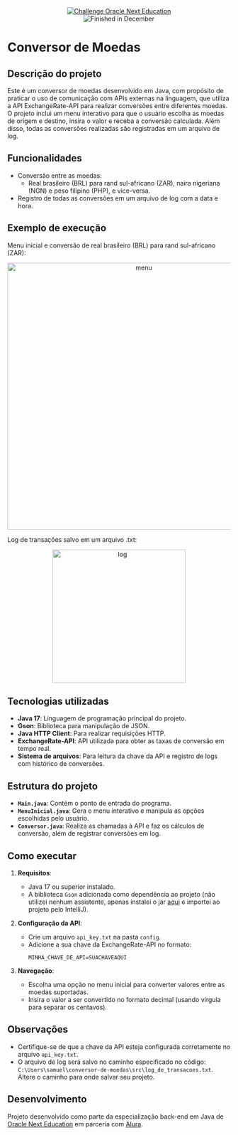 <div align="center">
  <a href="https://www.oracle.com/br/education/oracle-next-education/">
    <img src="https://img.shields.io/badge/challenge-oracle%20next%20education-blue" alt="Challenge Oracle Next Education">
  </a>
</div>
<div align="center">
    <img src="https://img.shields.io/badge/finished-december-green" alt="Finished in December">
</div>

# Conversor de Moedas

## Descrição do projeto

Este é um conversor de moedas desenvolvido em Java, com propósito de praticar o uso de comunicação com APIs externas na linguagem, que utiliza a API ExchangeRate-API para realizar conversões entre diferentes moedas. O projeto inclui um menu interativo para que o usuário escolha as moedas de origem e destino, insira o valor e receba a conversão calculada. Além disso, todas as conversões realizadas são registradas em um arquivo de log.

## Funcionalidades

- Conversão entre as moedas:
  - Real brasileiro (BRL) para rand sul-africano (ZAR), naira nigeriana (NGN) e peso filipino (PHP), e vice-versa.
- Registro de todas as conversões em um arquivo de log com a data e hora.

## Exemplo de execução

Menu inicial e conversão de real brasileiro (BRL) para rand sul-africano (ZAR):

<div align="center">
  <img width="600" alt="menu" src="https://github.com/user-attachments/assets/a68d3f1b-b47b-4f85-a283-ad8a4bb0dd6e" />
</div>

Log de transações salvo em um arquivo .txt:

<div align="center">
  <img width="300" alt="log" src="https://github.com/user-attachments/assets/b06e1c61-4a7a-48d9-a4b6-90ebc4225a1e" />
</div>

## Tecnologias utilizadas

- **Java 17**: Linguagem de programação principal do projeto.
- **Gson**: Biblioteca para manipulação de JSON.
- **Java HTTP Client**: Para realizar requisições HTTP.
- **ExchangeRate-API**: API utilizada para obter as taxas de conversão em tempo real.
- **Sistema de arquivos**: Para leitura da chave da API e registro de logs com histórico de conversões.

## Estrutura do projeto

- **`Main.java`**: Contém o ponto de entrada do programa.
- **`MenuInicial.java`**: Gera o menu interativo e manipula as opções escolhidas pelo usuário.
- **`Conversor.java`**: Realiza as chamadas à API e faz os cálculos de conversão, além de registrar conversões em log.

## Como executar

1. **Requisitos**:
   - Java 17 ou superior instalado.
   - A biblioteca `Gson` adicionada como dependência ao projeto (não utilizei nenhum assistente, apenas instalei o jar [aqui](https://mvnrepository.com/artifact/com.google.code.gson/gson) e importei ao projeto pelo IntelliJ).

2. **Configuração da API**:
   - Crie um arquivo `api_key.txt` na pasta `config`.
   - Adicione a sua chave da ExchangeRate-API no formato:
     ```
     MINHA_CHAVE_DE_API=SUACHAVEAQUI
     ```
     
3. **Navegação**:
   - Escolha uma opção no menu inicial para converter valores entre as moedas suportadas.
   - Insira o valor a ser convertido no formato decimal (usando vírgula para separar os centavos).

## Observações

- Certifique-se de que a chave da API esteja configurada corretamente no arquivo `api_key.txt`.
- O arquivo de log será salvo no caminho especificado no código: `C:\Users\samuel\conversor-de-moedas\src\log_de_transacoes.txt`. Altere o caminho para onde salvar seu projeto.

## Desenvolvimento

Projeto desenvolvido como parte da especialização back-end em Java de [Oracle Next Education](https://www.oracle.com/br/education/oracle-next-education/) em parceria com [Alura](https://www.alura.com.br/).
